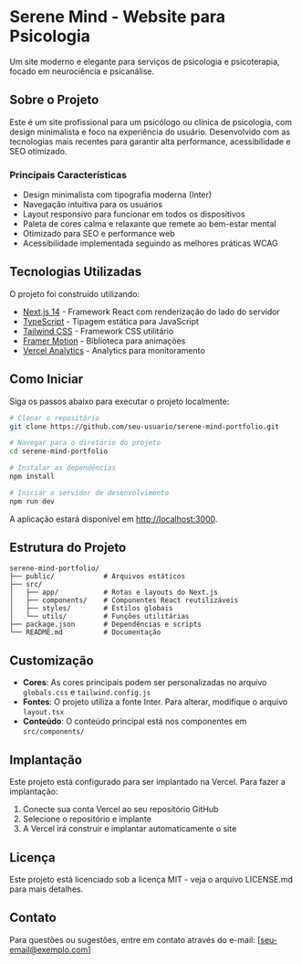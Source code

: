 # Serene Mind - Website para Psicologia

Um site moderno e elegante para serviços de psicologia e psicoterapia, focado em neurociência e psicanálise.

## Sobre o Projeto

Este é um site profissional para um psicólogo ou clínica de psicologia, com design minimalista e foco na experiência do usuário. Desenvolvido com as tecnologias mais recentes para garantir alta performance, acessibilidade e SEO otimizado.

### Principais Características

- Design minimalista com tipografia moderna (Inter)
- Navegação intuitiva para os usuários
- Layout responsivo para funcionar em todos os dispositivos
- Paleta de cores calma e relaxante que remete ao bem-estar mental
- Otimizado para SEO e performance web
- Acessibilidade implementada seguindo as melhores práticas WCAG

## Tecnologias Utilizadas

O projeto foi construído utilizando:

- [Next.js 14](https://nextjs.org/) - Framework React com renderização do lado do servidor
- [TypeScript](https://www.typescriptlang.org/) - Tipagem estática para JavaScript
- [Tailwind CSS](https://tailwindcss.com/) - Framework CSS utilitário
- [Framer Motion](https://www.framer.com/motion/) - Biblioteca para animações
- [Vercel Analytics](https://vercel.com/analytics) - Analytics para monitoramento

## Como Iniciar

Siga os passos abaixo para executar o projeto localmente:

```bash
# Clonar o repositório
git clone https://github.com/seu-usuario/serene-mind-portfolio.git

# Navegar para o diretório do projeto
cd serene-mind-portfolio

# Instalar as dependências
npm install

# Iniciar o servidor de desenvolvimento
npm run dev
```

A aplicação estará disponível em [http://localhost:3000](http://localhost:3000).

## Estrutura do Projeto

```
serene-mind-portfolio/
├── public/            # Arquivos estáticos
├── src/
│   ├── app/           # Rotas e layouts do Next.js
│   ├── components/    # Componentes React reutilizáveis
│   ├── styles/        # Estilos globais
│   └── utils/         # Funções utilitárias
├── package.json       # Dependências e scripts
└── README.md          # Documentação
```

## Customização

- **Cores**: As cores principais podem ser personalizadas no arquivo `globals.css` e `tailwind.config.js`
- **Fontes**: O projeto utiliza a fonte Inter. Para alterar, modifique o arquivo `layout.tsx`
- **Conteúdo**: O conteúdo principal está nos componentes em `src/components/`

## Implantação

Este projeto está configurado para ser implantado na Vercel. Para fazer a implantação:

1. Conecte sua conta Vercel ao seu repositório GitHub
2. Selecione o repositório e implante
3. A Vercel irá construir e implantar automaticamente o site

## Licença

Este projeto está licenciado sob a licença MIT - veja o arquivo LICENSE.md para mais detalhes.

## Contato

Para questões ou sugestões, entre em contato através do e-mail: [seu-email@exemplo.com]
